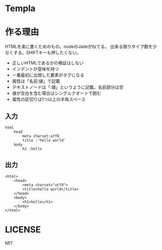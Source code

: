 Templa
============================

# 作る理由

HTMLを楽に書くためのもの。nodeのJadeが似てる。
出来る限りタイプ数を少なくする。SHIFTキーも押したくない。

- 正しいHTMLであるかの検証はしない
- インデントが意味を持つ
- 一番最初に出現した要素がタグになる
- 属性は「名前:値」で記載
- テキストノードは「:値」というように記載。名前部分は空
- 値が空白を含む場合はシングルクオートで囲む
- 属性の区切りは1つ以上の半角スペース

## 入力

```
html
	head
		meta charset:utf8
		title :'hello world'
	body
		h1 :hello
```

## 出力

```
<html>
	<head>
		<meta charset="utf8">
		<title>hello world</title>
	</head>
	<body>
		<h1>hello</h1>
	</body>
</html>
```

# LICENSE

MIT